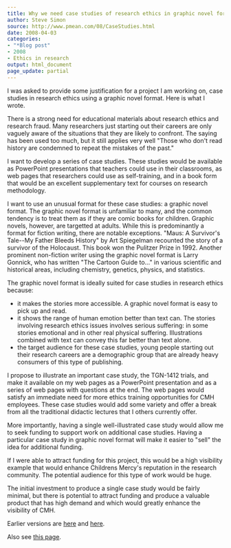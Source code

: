 ```yaml
---
title: Why we need case studies of research ethics in graphic novel format
author: Steve Simon
source: http://www.pmean.com/08/CaseStudies.html
date: 2008-04-03
categories:
- "*Blog post"
- 2008
- Ethics in research
output: html_document
page_update: partial
---
```

I was asked to provide some justification for a project I am working on, case studies in research ethics using a graphic novel format. Here is what I wrote.

There is a strong need for educational materials about research ethics and research fraud. Many researchers just starting out their careers are only vaguely aware of the situations that they are likely to confront. The saying has been used too much, but it still applies very well "Those who don't read history are condemned to repeat the mistakes of the past."

I want to develop a series of case studies. These studies would be available as PowerPoint presentations that teachers could use in their classrooms, as web pages that researchers could use as self-training, and in a book form that would be an excellent supplementary text for courses on research methodology.

I want to use an unusual format for these case studies: a graphic novel format. The graphic novel format is unfamiliar to many, and the common tendency is to treat them as if they are comic books for children. Graphic novels, however, are targetted at adults. While this is predominantly a format for fiction writing, there are notable exceptions. "Maus: A Survivor's Tale\--My Father Bleeds History" by Art Spiegelman recounted the story of a survivor of the Holocaust. This book won the Pulitzer Prize in 1992. Another prominent non-fiction writer using the graphic novel format is Larry Gonnick, who has written "The Cartoon Guide to\..." in various scientific and historical areas, including chemistry, genetics, physics, and statistics.

The graphic novel format is ideally suited for case studies in research ethics because:

+ it makes the stories more accessible. A graphic novel format is easy to pick up and read.
+ it shows the range of human emotion better than text can. The stories involving research ethics issues involves serious suffering: in some stories emotional and in other real physical suffering. Illustrations combined with text can convey this far better than text alone.
+ the target audience for these case studies, young people starting out their research careers are a demographic group that are already heavy consumers of this type of publishing.

I propose to illustrate an important case study, the TGN-1412 trials, and make it available on my web pages as a PowerPoint presentation and as a series of web pages with questions at the end. The web pages would satisfy an immediate need for more ethics training opportunities for CMH employees. These case studies would add some variety and offer a break from all the traditional didactic lectures that I others currently offer.

More importantly, having a single well-illustrated case study would allow me to seek funding to support work on additional case studies. Having a particular case study in graphic novel format will make it easier to "sell" the idea for additional funding.

If I were able to attract funding for this project, this would be a high visibility example that would enhance Childrens Mercy's reputation in the research community. The potential audience for this type of work would be huge.

The initial investment to produce a single case study would be fairly minimal, but there is potential to attract funding and produce a valuable product that has high demand and which would greatly enhance the visibility of CMH.

Earlier versions are [here][sim1] and [here][sim2].

[sim1]: http://www.pmean.com/08/CaseStudies.html
[sim2]: http://new.pmean.com/case-studies/

Also see [this page][sim3].

[sim3]: http://www.pmean.com/08a/CaseStudies.html
